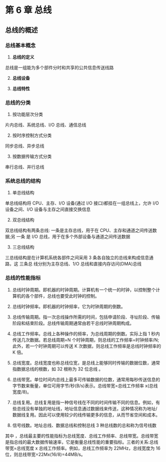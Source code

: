 # 第 6 章 总线

## 总线的概述

### 总线基本概念

1. **总线的定义**

总线是一组能为多个部件分时和共享的公共信息传送线路

2. **总线设备**

3. **总线特性**

### 总线的分类

1. 按功能层次分类

片内总线、系统总线、I/O 总线、通信总线

2. 按时序控制方式分类

同步总线、异步总线

3. 按数据传输方式分类

串行总线、并行总线

### 系统总线的结构

1. 单总线结构

单总线结构将 CPU、主存、I/O 设备(通过 I/O 接口)都挂在一组总线上，允许 I/O 设备之间、I/O 设备与主存之间直接交换信息

2. 双总线结构

双总线结构有两条总线: 一条是主存总线，用于在 CPU、主存和通道之间传送数据;另 一条 是 I/O 总线，用于在多个外部设备与通道之间传送数据

3. 三总线结构

三总线结构是在计算机系统各部件之间采用 3 条各自独立的总线来构成信息通路，这 三条总 线分别为主存总线、1/O 总线和直接内存访问(DMA)总线

### 总线的性能指标

1. 总线时钟周期。即机器的时钟周期。计算机有一个统一的时钟，以控制整个计算机的各个部件，总线也要受此时钟的控制。

2. 总线时钟频率。即机器的时钟频率，它为时钟周期的倒数。

3. 总线传输周期。指一次总线操作所需的时间，包括申请阶段、寻址阶段、传输阶段和结束阶段。总线传输周期通常由若干总线时钟周期构成。

4. 总线工作频率。总线上各种操作的频率，为总线周期的倒数。实际上指 1 秒内传送几次数据。若总线周期=N 个时钟周期，则总线的工作频率=时钟频率/N;此外，若一个时钟周期可以传送 K 次数据，则总线工作频率是总线时钟频率的 K 倍。

5. 总线宽度。总线宽度也称总线位宽，是总线上能够同时传输的数据位数，通常指数据总线的根数，如 32 根称为 32 位总线 。

6. 总线带宽。单位时间内总线上最多可传输数据的位数，通常用每秒传送信息的字节数来衡量，单位可用字节/秒(B/s)表示。总线带宽=总线工作频率 x(总线宽度/8)。

7. 总线复用。总线复用是指一种信号线在不同的时间传输不同的信息。例如，有些总线没有单独的地址线，地址信息通过数据线来传送，这种情况称为地址/数据线复用。因此可以使用较少的线传输更多的信息，从而节省空间和成本。

8. 信号线数。地址总线、数据总线和控制总线 3 种总线数的总和称为信号线数

其中 ，总线最主要的性能指标为总线宽度、总线工作频率、总线带宽。总线带宽是指总线的最大数据传输速率，它是衡量总线性能的重要指标。三者的关系:总线带宽=总线宽度 x 总线工作频率。例如，总线工作频率为 22MHz，总线宽度为 16 位，则总线带宽=22Mx(16/8)=44MB/s。

